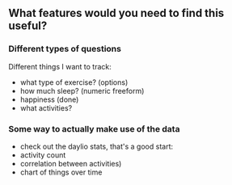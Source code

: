 ## What features would you need to find this useful?

### Different types of questions

Different things I want to track:

- what type of exercise? (options)
- how much sleep? (numeric freeform)
- happiness (done)
- what activities?

### Some way to actually make use of the data

- check out the daylio stats, that's a good start:
- activity count
- correlation between activities)
- chart of things over time

